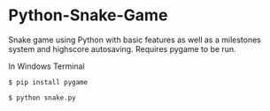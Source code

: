 ﻿# Python-Snake-Game

Snake game using Python with basic features as well as a milestones system and highscore autosaving. Requires pygame to be run.

In Windows Terminal
```
$ pip install pygame

$ python snake.py
```
